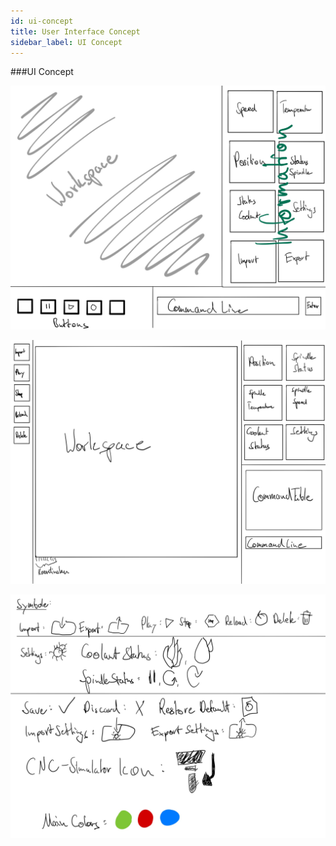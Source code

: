 ```yaml
---
id: ui-concept
title: User Interface Concept
sidebar_label: UI Concept
---
```


###UI Concept

![First Concept Draft - V1](static/img/UI_Concept_V1.jpg "Concept V1 - First Draft")

![Final Concept Draft V2](static/img/UI_Concept_V2.jpg "Concept V2 - Final Draft" )

![Symbols and Colors](static/img/UI_Symbols.jpg "UI - Final Symbols and Colors" )